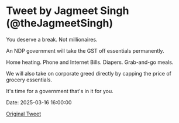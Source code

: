 # Tweet by Jagmeet Singh (@theJagmeetSingh)

You deserve a break. Not millionaires.

An NDP government will take the GST off essentials permanently.

Home heating. Phone and Internet Bills. Diapers. Grab-and-go meals.

We will also take on corporate greed directly by capping the price of grocery essentials.

It's time for a government that's in it for you.

Date: 2025-03-16 16:00:00

[Original Tweet](https://x.com/theJagmeetSingh/status/1901302440428818579)
